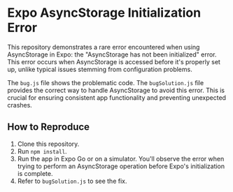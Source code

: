 # Expo AsyncStorage Initialization Error

This repository demonstrates a rare error encountered when using AsyncStorage in Expo: the "AsyncStorage has not been initialized" error.  This error occurs when AsyncStorage is accessed before it's properly set up, unlike typical issues stemming from configuration problems.

The `bug.js` file shows the problematic code.  The `bugSolution.js` file provides the correct way to handle AsyncStorage to avoid this error.  This is crucial for ensuring consistent app functionality and preventing unexpected crashes.

## How to Reproduce

1. Clone this repository.
2. Run `npm install`.
3. Run the app in Expo Go or on a simulator. You'll observe the error when trying to perform an AsyncStorage operation before Expo's initialization is complete. 
4. Refer to `bugSolution.js` to see the fix.